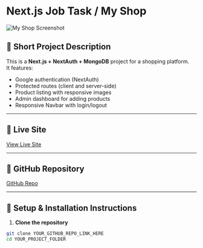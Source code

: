 # Next.js Job Task / My Shop

![My Shop Screenshot](https://i.ibb.co/nhhdTrJ/My-shop.jpg)

## 🔹 Short Project Description
This is a **Next.js + NextAuth + MongoDB** project for a shopping platform.  
It features:
- Google authentication (NextAuth)
- Protected routes (client and server-side)
- Product listing with responsive images
- Admin dashboard for adding products
- Responsive Navbar with login/logout

---

## 🔹 Live Site
[View Live Site](https://nextjs-try-3wbf.vercel.app/)

---

## 🔹 GitHub Repository
[GitHub Repo](https://github.com/Kausarhossainbidyut/nextjs_try)

---

## 🔹 Setup & Installation Instructions

1. **Clone the repository**
```bash
git clone YOUR_GITHUB_REPO_LINK_HERE
cd YOUR_PROJECT_FOLDER
